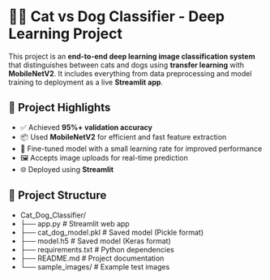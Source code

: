 # 🐶🐱 Cat vs Dog Classifier - Deep Learning Project

This project is an **end-to-end deep learning image classification system** that distinguishes between cats and dogs using **transfer learning** with **MobileNetV2**. It includes everything from data preprocessing and model training to deployment as a live **Streamlit app**.

## 🚀 Project Highlights

- ✅ Achieved **95%+ validation accuracy**
- 📦 Used **MobileNetV2** for efficient and fast feature extraction
- 🧠 Fine-tuned model with a small learning rate for improved performance
- 🖼️ Accepts image uploads for real-time prediction
- 🌐 Deployed using **Streamlit**

## 📂 Project Structure

- Cat_Dog_Classifier/
- ├── app.py # Streamlit web app
- ├── cat_dog_model.pkl # Saved model (Pickle format)
- ├── model.h5 # Saved model (Keras format)
- ├── requirements.txt # Python dependencies
- ├── README.md # Project documentation
- └── sample_images/ # Example test images
